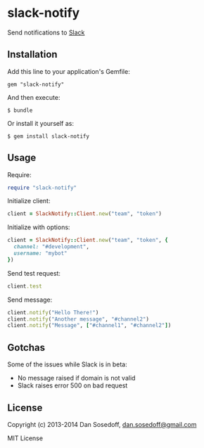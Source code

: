 # slack-notify

Send notifications to [Slack](http://slack.com/)

## Installation

Add this line to your application's Gemfile:

```
gem "slack-notify"
```

And then execute:

```
$ bundle
```

Or install it yourself as:

```
$ gem install slack-notify
```

## Usage

Require:

```ruby
require "slack-notify"
```

Initialize client:

```ruby
client = SlackNotify::Client.new("team", "token")
```

Initialize with options:

```ruby
client = SlackNotify::Client.new("team", "token", {
  channel: "#development",
  username: "mybot"
})
```

Send test request:

```ruby
client.test
```

Send message:

```ruby
client.notify("Hello There!")
client.notify("Another message", "#channel2")
client.notify("Message", ["#channel1", "#channel2"])
```

## Gotchas

Some of the issues while Slack is in beta:

- No message raised if domain is not valid
- Slack raises error 500 on bad request

## License

Copyright (c) 2013-2014 Dan Sosedoff, <dan.sosedoff@gmail.com>

MIT License